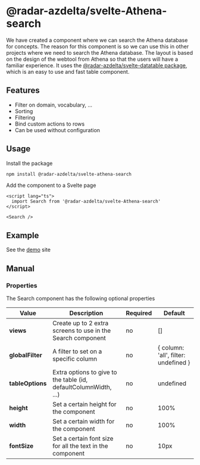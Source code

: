 # @radar-azdelta/svelte-Athena-search

We have created a component where we can search the Athena database for concepts. The reason for this component is
so we can use this in other projects where we need to search the Athena database. The layout is based on the design
of the webtool from Athena so that the users will have a familiar experience. It uses the [@radar-azdelta/svelte-datatable package](https://www.npmjs.com/package/@radar-azdelta/svelte-datatable), which is an easy to use and fast table component.

## Features

- Filter on domain, vocabulary, ...
- Sorting
- Filtering
- Bind custom actions to rows
- Can be used without configuration

## Usage

Install the package

```bash
npm install @radar-azdelta/svelte-athena-search
```

Add the component to a Svelte page

```svelte
<script lang="ts">
  import Search from '@radar-azdelta/svelte-Athena-search'
</script>

<Search />
```

## Example

See the [demo](https://radar-azdelta.github.io/svelte-Athena-search/) site

## Manual

### Properties

The Search component has the following optional properties

| Value            | Description                                                      | Required | Default                              |
| ---------------- | ---------------------------------------------------------------- | -------- | ------------------------------------ |
| **views**        | Create up to 2 extra screens to use in the Search component      | no       | []                                   |
| **globalFilter** | A filter to set on a specific column                             | no       | { column: 'all', filter: undefined } |
| **tableOptions** | Extra options to give to the table (id, defaultColumnWidth, ...) | no       | undefined                            |
| **height**       | Set a certain height for the component                           | no       | 100%                                 |
| **width**        | Set a certain width for the component                            | no       | 100%                                 |
| **fontSize**     | Set a certain font size for all the text in the component        | no       | 10px                                 |
